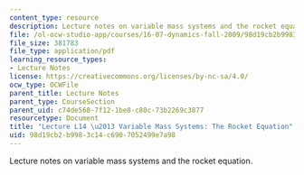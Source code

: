 ```yaml
---
content_type: resource
description: Lecture notes on variable mass systems and the rocket equation.
file: /ol-ocw-studio-app/courses/16-07-dynamics-fall-2009/98d19cb2b9983c14c6907052499e7a98_MIT16_07F09_Lec14.pdf
file_size: 381783
file_type: application/pdf
learning_resource_types:
- Lecture Notes
license: https://creativecommons.org/licenses/by-nc-sa/4.0/
ocw_type: OCWFile
parent_title: Lecture Notes
parent_type: CourseSection
parent_uid: c74de568-7f12-1be8-c80c-73b2269c3877
resourcetype: Document
title: "Lecture L14 \u2013 Variable Mass Systems: The Rocket Equation"
uid: 98d19cb2-b998-3c14-c690-7052499e7a98
---
```

Lecture notes on variable mass systems and the rocket equation.